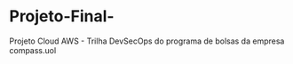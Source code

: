# Projeto-Final-
Projeto Cloud AWS - Trilha DevSecOps do programa de bolsas da empresa compass.uol 
